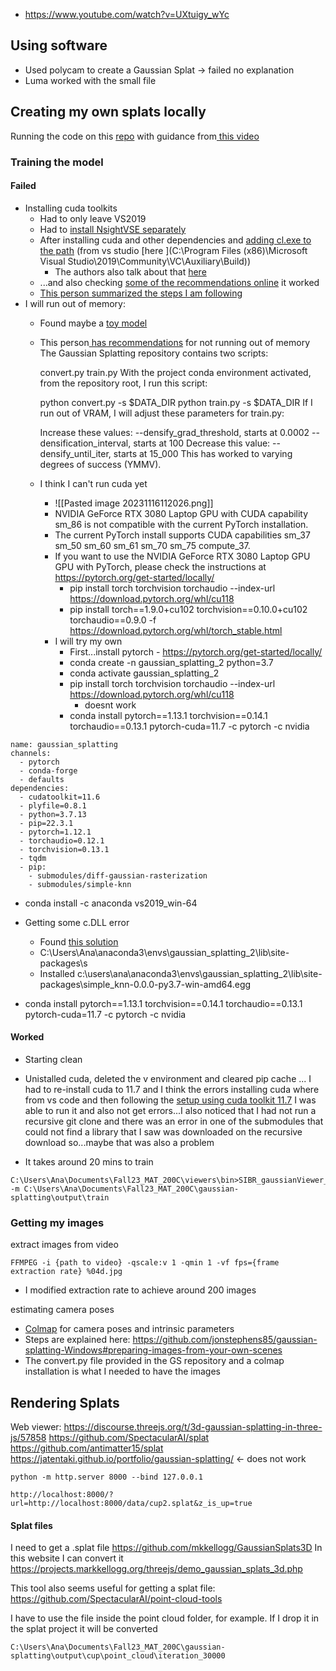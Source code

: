 - https://www.youtube.com/watch?v=UXtuigy_wYc 

## Using software

- Used polycam to create a Gaussian Splat -> failed no explanation
- Luma worked with the small file

## Creating my own splats locally

Running the code on this [repo](https://github.com/graphdeco-inria/gaussian-splatting) with guidance from[ this video](https://www.youtube.com/watch?v=UXtuigy_wYc)

### Training the model
#### Failed

- Installing cuda toolkits
	- Had to only leave VS2019
	- Had to [install NsightVSE separately](https://developer.nvidia.com/gameworksdownload)
	- After installing cuda and other dependencies and [adding cl.exe to the path](https://www.reddit.com/r/Cplusplus/comments/x6nfpr/how_to_add_clexe_to_path/)  (from vs studio [here ](C:\Program Files (x86)\Microsoft Visual Studio\2019\Community\VC\Auxiliary\Build))
		- The authors also talk about that [here](https://github.com/graphdeco-inria/gaussian-splatting#local-setup:~:text=It%20still%20doesn%27t,and%20try%20this%3B)
	- ...and also checking [some of the recommendations online](https://github.com/graphdeco-inria/gaussian-splatting/issues/297) it worked
	- [This person summarized the steps I am following](https://github.com/graphdeco-inria/gaussian-splatting/issues/332)
- I will run out of memory:
	- Found maybe a [toy model](https://www.reshot.ai/3d-gaussian-splatting)
	- This person[ has recommendations](https://www.jeromeswannack.com/projects/2023/10/11/splats.html#:~:text=Gaussian%20Splatting%20Scripts,of%20success%20(YMMV).) for not running out of memory
		The Gaussian Splatting repository contains two scripts:
		
		convert.py
		train.py
		With the project conda environment activated, from the repository root, I run this script:
		
		python convert.py -s $DATA_DIR
		python train.py -s $DATA_DIR
		If I run out of VRAM, I will adjust these parameters for train.py:
		
		Increase these values:
		--densify_grad_threshold, starts at 0.0002
		--densification_interval, starts at 100
		Decrease this value:
		--densify_until_iter, starts at 15_000
		This has worked to varying degrees of success (YMMV).
	- I think I can't run cuda yet
		- ![[Pasted image 20231116112026.png]]
		- NVIDIA GeForce RTX 3080 Laptop GPU with CUDA capability sm_86 is not compatible with the current PyTorch installation.
		- The current PyTorch install supports CUDA capabilities sm_37 sm_50 sm_60 sm_61 sm_70 sm_75 compute_37.
		- If you want to use the NVIDIA GeForce RTX 3080 Laptop GPU GPU with PyTorch, please check the instructions at https://pytorch.org/get-started/locally/
			- pip install torch torchvision torchaudio --index-url https://download.pytorch.org/whl/cu118
			- pip install torch==1.9.0+cu102 torchvision==0.10.0+cu102 torchaudio==0.9.0 -f https://download.pytorch.org/whl/torch_stable.html
		- I will try my own
			- First...install pytorch - https://pytorch.org/get-started/locally/ 
			- conda create -n gaussian_splatting_2 python=3.7
			- conda activate gaussian_splatting_2 
			- pip install torch torchvision torchaudio --index-url https://download.pytorch.org/whl/cu118
				- doesnt work
			- conda install pytorch==1.13.1 torchvision==0.14.1 torchaudio==0.13.1 pytorch-cuda=11.7 -c pytorch -c nvidia
```
name: gaussian_splatting
channels:
  - pytorch
  - conda-forge
  - defaults
dependencies:
  - cudatoolkit=11.6
  - plyfile=0.8.1
  - python=3.7.13
  - pip=22.3.1
  - pytorch=1.12.1
  - torchaudio=0.12.1
  - torchvision=0.13.1
  - tqdm
  - pip:
    - submodules/diff-gaussian-rasterization
    - submodules/simple-knn
```


- conda install -c anaconda vs2019_win-64

- Getting some c.DLL error
	- Found [this solution](https://github.com/graphdeco-inria/gaussian-splatting/issues/306)
	- C:\Users\Ana\anaconda3\envs\gaussian_splatting_2\lib\site-packages\s
	- Installed c:\users\ana\anaconda3\envs\gaussian_splatting_2\lib\site-packages\simple_knn-0.0.0-py3.7-win-amd64.egg
- conda install pytorch==1.13.1 torchvision==0.14.1 torchaudio==0.13.1 pytorch-cuda=11.7 -c pytorch -c nvidia


#### Worked

- Starting clean
- Unistalled cuda, deleted the v environment and cleared pip cache
... I had to re-install cuda to 11.7 and I think the errors installing cuda where from vs code  and then following the  [setup using cuda toolkit 11.7](https://github.com/graphdeco-inria/gaussian-splatting/issues/332) I was able to run it and also not get errors...I also noticed that I had not run a recursive git clone and there was an error in one of the submodules that could not find a library that I saw was downloaded on the recursive download so...maybe that was also a problem

- It takes around 20 mins to train
```
C:\Users\Ana\Documents\Fall23_MAT_200C\viewers\bin>SIBR_gaussianViewer_app.exe -m C:\Users\Ana\Documents\Fall23_MAT_200C\gaussian-splatting\output\train
```

### Getting my images

extract images from video
```
FFMPEG -i {path to video} -qscale:v 1 -qmin 1 -vf fps={frame extraction rate} %04d.jpg
```
- I modified extraction rate to achieve around 200 images 

estimating camera poses
- [Colmap](https://github.com/colmap/colmap) for camera poses and intrinsic parameters
- Steps are explained here: https://github.com/jonstephens85/gaussian-splatting-Windows#preparing-images-from-your-own-scenes
- The convert.py file provided in the GS repository and a colmap installation is what I needed to have the images 
## Rendering Splats

Web viewer:
https://discourse.threejs.org/t/3d-gaussian-splatting-in-three-js/57858
https://github.com/SpectacularAI/splat 
https://github.com/antimatter15/splat 
https://jatentaki.github.io/portfolio/gaussian-splatting/ <- does not work

```
python -m http.server 8000 --bind 127.0.0.1
```

```
http://localhost:8000/?url=http://localhost:8000/data/cup2.splat&z_is_up=true
```
#### Splat files

I need to get a .splat file
https://github.com/mkkellogg/GaussianSplats3D 
In this website I can convert it
https://projects.markkellogg.org/threejs/demo_gaussian_splats_3d.php

This tool also seems useful for getting a splat file: 
https://github.com/SpectacularAI/point-cloud-tools

I have to use the file inside the point cloud folder, for example. If I drop it in the splat project it will be converted
```
C:\Users\Ana\Documents\Fall23_MAT_200C\gaussian-splatting\output\cup\point_cloud\iteration_30000 
```
